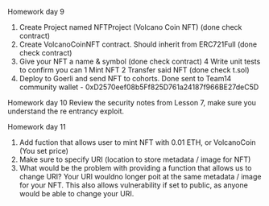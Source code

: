 Homework day 9
1. Create Project named NFTProject (Volcano Coin NFT)
     (done check contract)
2. Create VolcanoCoinNFT contract. Should inherit from ERC721Full
     (done check contract)
3. Give your NFT a name & symbol
     (done check contract)
4 Write unit tests to confirm you can
      1 Mint NFT
      2 Transfer said NFT
       (done check t.sol)
5. Deploy to Goerli and send NFT to cohorts.
   Done sent to Team14 community wallet - 0xD2570eef08b5Ff825D761a24187f966BE27deC5D
  
  
Homework day 10
Review the security notes from Lesson 7, make sure you understand the re entrancy
exploit.

  
Homework day 11 
1. Add fuction that allows user to mint NFT with 0.01 ETH, or VolcanoCoin (You set price)
2. Make sure to specify URI (location to store metadata / image for NFT)
3. What would be the problem with providing a function that allows us to change URI?
    Your URI wouldno longer poit at the same metadata / image for your NFT. This also allows
    vulnerability if set to public, as anyone would be able to change your URI.
